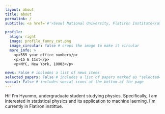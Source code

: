 ```yaml
---
layout: about
title: about
permalink: /
subtitle: <a href='#'>Seoul National University, Flatiron Institute</a>. NYC, New York

profile:
  align: right
  image: profile_funny_cat.png
  image_circular: false # crops the image to make it circular
  more_info: >
    <p>555 your office number</p>
    <p>15 E 11st</p>
    <p>NYC, New York, 10003</p>

news: False # includes a list of news items
selected_papers: False # includes a list of papers marked as "selected={true}"
social: False # includes social icons at the bottom of the page
---
```


<!-- Write your biography here. Tell the world about yourself. Link to your favorite [subreddit](http://reddit.com). You can put a picture in, too. The code is already in, just name your picture `prof_pic.jpg` and put it in the `img/` folder.

Put your address / P.O. box / other info right below your picture. You can also disable any of these elements by editing `profile` property of the YAML header of your `_pages/about.md`. Edit `_bibliography/papers.bib` and Jekyll will render your [publications page](/al-folio/publications/) automatically.

Link to your social media connections, too. This theme is set up to use [Font Awesome icons](https://fontawesome.com/) and [Academicons](https://jpswalsh.github.io/academicons/), like the ones below. Add your Facebook, Twitter, LinkedIn, Google Scholar, or just disable all of them. -->

Hi! I'm Hyunmo, undergraduate student studying physics. Specifically, I am interested in statistical physics and its application to machine laerning. I'm currently in Flatiron instittue.
